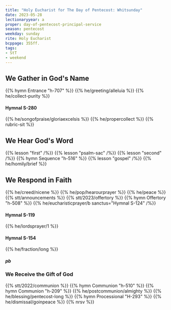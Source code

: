 ```yaml
---
title: "Holy Eucharist for The Day of Pentecost: Whitsunday"
date: 2023-05-28
lectionaryyear: a
proper: day-of-pentecost-principal-service
season: pentecost
weekday: sunday
rite: Holy Eucharist
bcppage: 355ff.
tags:
- StT
- weekend
---
```

## We Gather in God's Name
{{% hymn Entrance "h-707" %}}
{{% he/greeting/alleluia %}}
{{% he/collect-purity %}}
#### Hymnal S-280
{{% he/songofpraise/gloriaexcelsis %}}
{{% he/propercollect %}}
{{% rubric-sit %}}
## We Hear God's Word
{{% lesson "first" /%}}
{{% lesson "psalm-sac" /%}}
{{% lesson "second" /%}}
{{% hymn Sequence "h-516" %}}
{{% lesson "gospel" /%}}
{{% he/homily/brief %}}
## We Respond in Faith
{{% he/creed/nicene %}}
{{% he/pop/hearourprayer %}}
{{% he/peace %}}
{{% stt/announcements %}}
{{% stt/2023/offertory %}}
{{% hymn Offertory "h-508" %}}
{{% he/eucharisticprayer/b sanctus="Hymnal S-124" /%}}
#### Hymnal S-119
{{% he/lordsprayer/1 %}}
#### Hymnal S-154
{{% he/fraction/long %}}
##### pb
### We Receive the Gift of God
{{% stt/2022/communion %}}
{{% hymn Communion "h-510" %}}
{{% hymn Communion "h-209" %}}
{{% he/postcommunion/almighty %}}
{{% he/blessing/pentecost-long %}}
{{% hymn Processional "H-293" %}}
{{% he/dismissal/goinpeace %}}
{{% nrsv %}}


